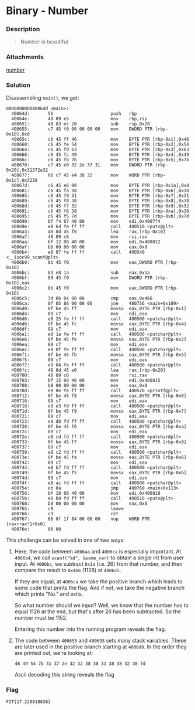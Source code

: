 # Binary - Number

### Description

> Number is beautiful

### Attachments

[number](number)

### Solution

Disassembling `main()`, we get:

    000000000040064d <main>:
      40064d:       55                      push   rbp
      40064e:       48 89 e5                mov    rbp,rsp
      400651:       48 83 ec 20             sub    rsp,0x20
      400655:       c7 45 f0 00 00 00 00    mov    DWORD PTR [rbp-0x10],0x0
      40065c:       c6 45 ff 46             mov    BYTE PTR [rbp-0x1],0x46
      400660:       c6 45 fe 54             mov    BYTE PTR [rbp-0x2],0x54
      400664:       c6 45 fd 63             mov    BYTE PTR [rbp-0x3],0x63
      400668:       c6 45 fc 49             mov    BYTE PTR [rbp-0x4],0x49
      40066c:       c6 45 fb 7b             mov    BYTE PTR [rbp-0x5],0x7b
      400670:       c7 45 e0 32 2e 37 31    mov    DWORD PTR [rbp-0x20],0x31372e32
      400677:       66 c7 45 e4 38 32       mov    WORD PTR [rbp-0x1c],0x3238
      40067d:       c6 45 e6 00             mov    BYTE PTR [rbp-0x1a],0x0
      400681:       c6 45 fa 38             mov    BYTE PTR [rbp-0x6],0x38
      400685:       c6 45 f9 31             mov    BYTE PTR [rbp-0x7],0x31
      400689:       c6 45 f8 38             mov    BYTE PTR [rbp-0x8],0x38
      40068d:       c6 45 f7 32             mov    BYTE PTR [rbp-0x9],0x32
      400691:       c6 45 f6 38             mov    BYTE PTR [rbp-0xa],0x38
      400695:       c6 45 f5 7d             mov    BYTE PTR [rbp-0xb],0x7d
      400699:       bf f4 07 40 00          mov    edi,0x4007f4
      40069e:       e8 6d fe ff ff          call   400510 <puts@plt>
      4006a3:       48 8d 45 f0             lea    rax,[rbp-0x10]
      4006a7:       48 89 c6                mov    rsi,rax
      4006aa:       bf 12 08 40 00          mov    edi,0x400812
      4006af:       b8 00 00 00 00          mov    eax,0x0
      4006b4:       e8 87 fe ff ff          call   400540 <__isoc99_scanf@plt>
      4006b9:       8b 45 f0                mov    eax,DWORD PTR [rbp-0x10]
      4006bc:       83 e8 1a                sub    eax,0x1a
      4006bf:       89 45 f0                mov    DWORD PTR [rbp-0x10],eax
      4006c2:       8b 45 f0                mov    eax,DWORD PTR [rbp-0x10]
      4006c5:       3d 66 04 00 00          cmp    eax,0x466
      4006ca:       0f 85 86 00 00 00       jne    400756 <main+0x109>
      4006d0:       0f be 45 ff             movsx  eax,BYTE PTR [rbp-0x1]
      4006d4:       89 c7                   mov    edi,eax
      4006d6:       e8 25 fe ff ff          call   400500 <putchar@plt>
      4006db:       0f be 45 fc             movsx  eax,BYTE PTR [rbp-0x4]
      4006df:       89 c7                   mov    edi,eax
      4006e1:       e8 1a fe ff ff          call   400500 <putchar@plt>
      4006e6:       0f be 45 fe             movsx  eax,BYTE PTR [rbp-0x2]
      4006ea:       89 c7                   mov    edi,eax
      4006ec:       e8 0f fe ff ff          call   400500 <putchar@plt>
      4006f1:       0f be 45 fb             movsx  eax,BYTE PTR [rbp-0x5]
      4006f5:       89 c7                   mov    edi,eax
      4006f7:       e8 04 fe ff ff          call   400500 <putchar@plt>
      4006fc:       48 8d 45 e0             lea    rax,[rbp-0x20]
      400700:       48 89 c6                mov    rsi,rax
      400703:       bf 15 08 40 00          mov    edi,0x400815
      400708:       b8 00 00 00 00          mov    eax,0x0
      40070d:       e8 0e fe ff ff          call   400520 <printf@plt>
      400712:       0f be 45 f8             movsx  eax,BYTE PTR [rbp-0x8]
      400716:       89 c7                   mov    edi,eax
      400718:       e8 e3 fd ff ff          call   400500 <putchar@plt>
      40071d:       0f be 45 f9             movsx  eax,BYTE PTR [rbp-0x7]
      400721:       89 c7                   mov    edi,eax
      400723:       e8 d8 fd ff ff          call   400500 <putchar@plt>
      400728:       0f be 45 f6             movsx  eax,BYTE PTR [rbp-0xa]
      40072c:       89 c7                   mov    edi,eax
      40072e:       e8 cd fd ff ff          call   400500 <putchar@plt>
      400733:       0f be 45 f7             movsx  eax,BYTE PTR [rbp-0x9]
      400737:       89 c7                   mov    edi,eax
      400739:       e8 c2 fd ff ff          call   400500 <putchar@plt>
      40073e:       0f be 45 fa             movsx  eax,BYTE PTR [rbp-0x6]
      400742:       89 c7                   mov    edi,eax
      400744:       e8 b7 fd ff ff          call   400500 <putchar@plt>
      400749:       0f be 45 f5             movsx  eax,BYTE PTR [rbp-0xb]
      40074d:       89 c7                   mov    edi,eax
      40074f:       e8 ac fd ff ff          call   400500 <putchar@plt>
      400754:       eb 0a                   jmp    400760 <main+0x113>
      400756:       bf 18 08 40 00          mov    edi,0x400818
      40075b:       e8 b0 fd ff ff          call   400510 <puts@plt>
      400760:       b8 00 00 00 00          mov    eax,0x0
      400765:       c9                      leave  
      400766:       c3                      ret    
      400767:       66 0f 1f 84 00 00 00    nop    WORD PTR [rax+rax*1+0x0]
      40076e:       00 00 

This challenge can be solved in one of two ways:

1. Here, the code between `4006aa` and `4006ca` is especially important.
   At `4006b4`, we call `scanf("%d", &some_var)` to obtain a single int
   from user input. At `4006bc`, we subtract `0x1a` (i.e. 26) from that
   number, and then compare the result to `0x466` (1126) at `4006c5`.
   
   If they are equal, at `4006ca` we take the positive branch which leads
   to some code that prints the flag. And if not, we take the negative
   branch which prints "No." and exits.
   
   So what number should we input? Well, we know that the number has to
   equal 1126 at the end, but that's after 26 has been subtracted. So
   the number must be 1152.
   
   Entering this number into the running program reveals the flag.
   
2. The code between `400655` and `400695` sets many stack variables. These
   are later used in the positive branch starting at `4006d0`. In the order
   they are printed out, we're looking at:
   
       46 49 54 7b 31 37 2e 32 32 38 38 31 38 38 32 38 7d
   
   Ascii decoding this string reveals the flag
   
### Flag

    FIT{17.228818838}

